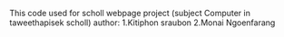 This code used for scholl webpage project (subject Computer in taweethapisek scholl)
author:
  1.Kitiphon sraubon
  2.Monai Ngoenfarang

